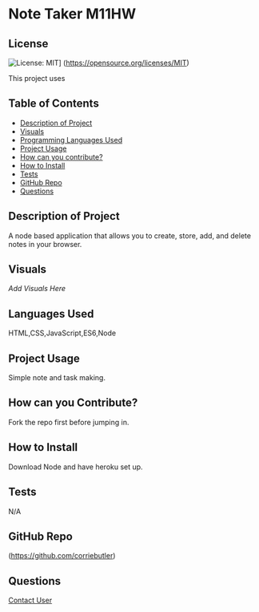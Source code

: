 # Note Taker M11HW

  ## License
  ![License: MIT](https://img.shields.io/badge/License-MIT-yellow.svg)]
  (https://opensource.org/licenses/MIT)

  This project uses 
  ## Table of Contents
  - [Description of Project](#projectDescription)
  - [Visuals](#projectVisuals)
  - [Programming Languages Used](#projectScripts)
  - [Project Usage](#projectUsage)
  - [How can you contribute?](#projectContribution)
  - [How to Install](#projectInstallation)
  - [Tests](#projectTests)
  - [GitHub Repo](#githubUser)
  - [Questions](#projectQuestions)

  ## Description of Project
  A node based application that allows you to create, store, add, and delete notes in your browser.


  ## Visuals
  *Add Visuals Here*

  ## Languages Used
  HTML,CSS,JavaScript,ES6,Node

  ## Project Usage
  Simple note and task making.

  ## How can you Contribute?
  Fork the repo first before jumping in.

  ## How to Install
  Download Node and have heroku set up. 

  ## Tests
  N/A

  ## GitHub Repo
  (https://github.com/corriebutler)

  ## Questions
  [Contact User](mailto:corriebutler12@gmail.com)

